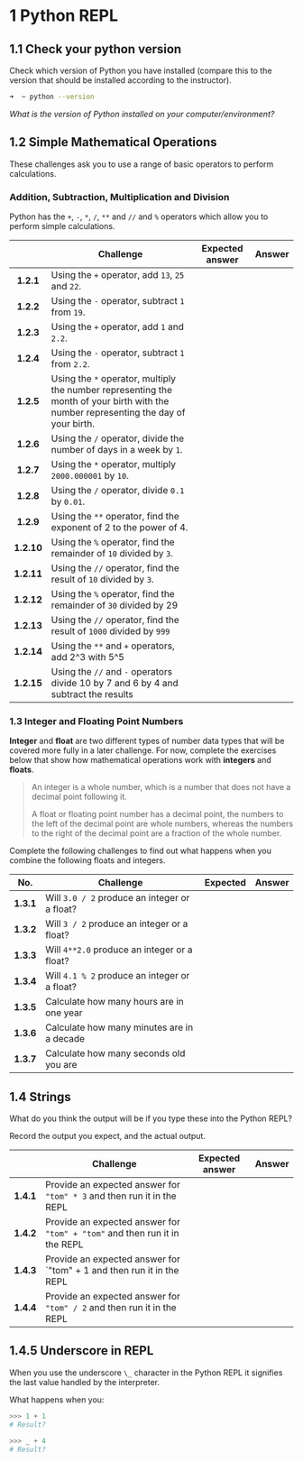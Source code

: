 # 1 Python REPL

## 1.1 Check your python version

Check which version of Python you have installed (compare this to the version that should be installed according to the instructor).

```bash
➜  ~ python --version
```

*What is the version of Python installed on your computer/environment?*

## 1.2 Simple Mathematical Operations

These challenges ask you to use a range of basic operators to perform calculations.

###  Addition, Subtraction, Multiplication and Division

Python has the `+`, `-`, `*`, `/`, `**` and `//` and `%`  operators which allow you to perform simple calculations.

|            | Challenge                                                                                                                            | Expected answer | Answer |
| :--------: | ------------------------------------------------------------                                                                         | :-------------: | :----: |
| **1.2.1**  | Using the `+` operator, add `13`, `25` and `22`.                                                                                     |                 |        |
| **1.2.2**  | Using the `-` operator, subtract `1` from `19`.                                                                                      |                 |        |
| **1.2.3**  | Using the `+` operator, add `1` and `2.2`.                                                                                           |                 |        |
| **1.2.4**  | Using the `-` operator, subtract `1` from `2.2`.                                                                                     |                 |        |
| **1.2.5**  | Using the `*` operator, multiply the number representing the month of your birth with the number representing the day of your birth. |                 |        |
| **1.2.6**  | Using the `/` operator, divide the number of days in a week by `1`.                                                                  |                 |        |
| **1.2.7**  | Using the `*` operator, multiply `2000.000001` by `10`.                                                                              |                 |        |
| **1.2.8**  | Using the `/` operator, divide `0.1` by `0.01`.                                                                                      |                 |        |
| **1.2.9**  | Using the `**` operator, find the exponent of 2 to the power of 4.                                                                   |                 |        |
| **1.2.10** | Using the `%` operator, find the remainder of `10` divided by `3`.                                                                   |                 |        |
| **1.2.11** | Using the `//` operator, find the result of `10` divided by `3`.                                                                     |                 |        |
| **1.2.12** | Using the `%` operator, find the remainder of `30` divided by 29                                                                     |                 |        |
| **1.2.13** | Using the `//` operator, find the result of `1000` divided by `999`                                                                  |                 |        |
| **1.2.14** | Using the `**` and `+` operators, add 2^3 with 5^5                                                                                   |                 |        |
| **1.2.15** | Using the `//` and `-` operators divide 10 by 7 and 6 by 4 and subtract the results                                                  |                 |        |

### 1.3 Integer and Floating Point Numbers

**Integer** and **float** are two different types of number data types that will be covered more fully in a later challenge. For now, complete the exercises below that show how mathematical operations work with **integers** and **floats**.

>   An integer is a whole number, which is a number that does not have a decimal point following it.
>
>   A float or floating point number has a decimal point, the numbers to the left of the decimal point are whole numbers, whereas the numbers to the right of the decimal point are a fraction of the whole number.

Complete the following challenges to find out what happens when you combine the following floats and integers.

| No.       | Challenge                                     | Expected | Answer |
| --------- | --------------------------------------------- | -------- | ------ |
| **1.3.1** | Will `3.0 / 2` produce an integer or a float? |          |        |
| **1.3.2** | Will `3 / 2` produce an integer or a float?   |          |        |
| **1.3.3** | Will `4**2.0` produce an integer or a float?  |          |        |
| **1.3.4** | Will `4.1 % 2` produce an integer or a float? |          |        |
| **1.3.5** | Calculate how many hours are in one year      |          |        |
| **1.3.6** | Calculate how many minutes are in a decade    |          |        |
| **1.3.7** | Calculate how many seconds old you are        |          |        |

## 1.4 Strings

What do you think the output will be if you type these into the Python REPL?

Record the output you expect, and the actual output.

|            | Challenge                                                                  | Expected answer | Answer |
| :--------: | -----------------------------------------------------------------------    | :-------------: | :----: |
| **1.4.1**  | Provide an expected answer for `"tom" * 3` and then run it in the REPL     |                 |        |
| **1.4.2**  | Provide an expected answer for `"tom" + "tom"` and then run it in the REPL |                 |        |
| **1.4.3**  | Provide an expected answer for `"tom" + 1 and then run it in the REPL      |                 |        |
| **1.4.4**  | Provide an expected answer for `"tom" / 2` and then run it in the REPL     |                 |        |

## 1.4.5 Underscore in REPL

When you use the underscore `\_` character in the Python REPL it signifies the last value handled by the interpreter.

What happens when you:

```python
>>> 1 + 1
# Result?

>>> _ + 4
# Result?

```

